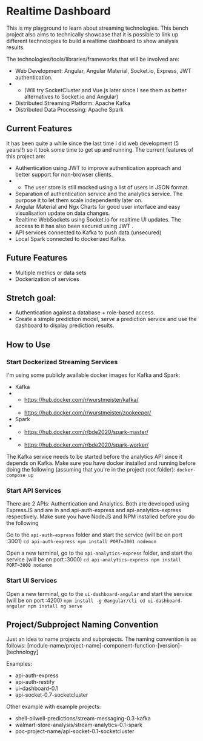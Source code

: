 # Realtime Dashboard
This is my playground to learn about streaming technologies.  This bench project also aims to technically showcase that it is possible to link up different technologies to build a realtime dashboard to show analysis results. 

The technologies/tools/libraries/frameworks that will be involved are:
- Web Development: Angular, Angular Material, Socket.io, Express, JWT authentication. 
- - (Will try SocketCluster and Vue.js later since I see them as better alternatives to Socket.io and Angular)
- Distributed Streaming Platform: Apache Kafka
- Distributed Data Processing: Apache Spark

## Current Features
It has been quite a while since the last time I did web development (5 years!!) so it took some time to get up and running. The current features of this project are:
- Authentication using JWT to improve authentication approach and better support for non-browser clients. 
- - The user store is still mocked using a list of users in JSON format.
- Separation of authentication service and the analytics service. The purpose it to let them scale independently later on.
- Angular Material and Ngx Charts for good user interface and easy visualisation update on data changes.
- Realtime WebSockets using Socket.io for realtime UI updates. The access to it has  also been secured using JWT .
- API services connected to Kafka to push data (unsecured)
- Local Spark connected to dockerized Kafka.

## Future Features 
- Multiple metrics or data sets
- Dockerization of services

## Stretch goal: 
- Authentication against a database + role-based access.
- Create a simple prediction model, serve a prediction service and use the dashboard to display prediction results.

## How to Use
### Start Dockerized Streaming Services
I'm using some publicly available docker images for Kafka and Spark:
- Kafka
- - https://hub.docker.com/r/wurstmeister/kafka/
- - https://hub.docker.com/r/wurstmeister/zookeeper/
- Spark
- - https://hub.docker.com/r/bde2020/spark-master/
- - https://hub.docker.com/r/bde2020/spark-worker/

The Kafka service needs to be started before the analytics API since it depends on Kafka. Make sure you have docker installed and running before doing the following (assuming that you're in the project root folder):
`docker-compose up`

### Start API Services
There are 2 APIs: Authentication and Analytics. Both are developed using ExpressJS and are in and api-auth-express and api-analytics-express respectively. Make sure you have NodeJS and NPM installed before you do the following

Go to the `api-auth-express` folder and start the service (will be on port :3001)
`
cd api-auth-express
npm install
PORT=3001 nodemon
`

Open a new terminal, go to the `api-analytics-express` folder, and start the service (will be on port :3000)
`
cd api-analytics-express
npm install
PORT=3000 nodemon
`

### Start UI Services
Open a new terminal, go to the `ui-dashboard-angular` and start the service (will be on port :4200)
`
npm install -g @angular/cli
cd ui-dashboard-angular
npm install
ng serve
`

## Project/Subproject Naming Convention
Just an idea to name projects and subprojects. The naming convention is as follows:
[module-name/project-name]-component-function-[version]-[technology]

Examples:
- api-auth-express
- api-auth-restify
- ui-dashboard-0.1
- api-socket-0.7-socketcluster

Other example with example projects:
- shell-oilwell-predictions/stream-messaging-0.3-kafka
- walmart-store-analysis/stream-analytics-0.1-spark
- poc-project-name/api-socket-0.1-socketcluster